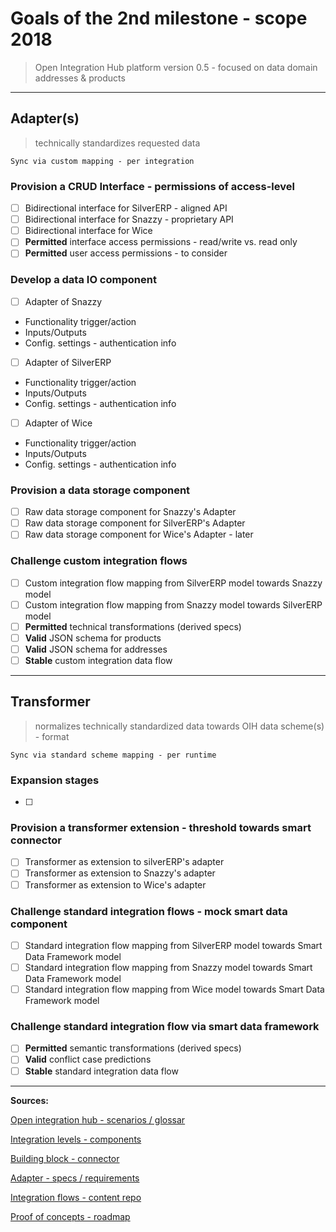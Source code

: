 # Goals of the 2nd milestone - scope 2018

> Open Integration Hub platform version 0.5 - focused on data domain addresses & products

---

## Adapter(s)
> technically standardizes requested data

```
Sync via custom mapping - per integration
```

### Provision a CRUD Interface - permissions of access-level
  - [ ] Bidirectional interface for SilverERP - aligned API
  - [ ] Bidirectional interface for Snazzy - proprietary API
  - [ ] Bidirectional interface for Wice
  - [ ] **Permitted** interface access permissions - read/write vs. read only
  - [ ] **Permitted** user access permissions - to consider

### Develop a data IO component
  - [ ] Adapter of Snazzy
  * Functionality trigger/action
  * Inputs/Outputs
  * Config. settings - authentication info
  - [ ] Adapter of SilverERP
  * Functionality trigger/action
  * Inputs/Outputs
  * Config. settings - authentication info
  - [ ] Adapter of Wice
  * Functionality trigger/action
  * Inputs/Outputs
  * Config. settings - authentication info

### Provision a data storage component
  - [ ] Raw data storage component for Snazzy's Adapter
  - [ ] Raw data storage component for SilverERP's Adapter
  - [ ] Raw data storage component for Wice's Adapter - later

### Challenge custom integration flows
  - [ ] Custom integration flow mapping from SilverERP model towards Snazzy model
  - [ ] Custom integration flow mapping from Snazzy model towards SilverERP model
  - [ ] **Permitted** technical transformations (derived specs)
  - [ ] **Valid** JSON schema for products
  - [ ] **Valid** JSON schema for addresses
  - [ ] **Stable** custom integration data flow

---

## Transformer
> normalizes technically standardized data towards OIH data scheme(s) - format

```
Sync via standard scheme mapping - per runtime
```

### Expansion stages
  - [ ]

### Provision a transformer extension - threshold towards smart connector
  - [ ] Transformer as extension to silverERP's adapter
  - [ ] Transformer as extension to Snazzy's adapter
  - [ ] Transformer as extension to Wice's adapter

### Challenge standard integration flows - mock smart data component
  - [ ] Standard integration flow mapping from SilverERP model towards Smart Data Framework model
  - [ ] Standard integration flow mapping from Snazzy model towards Smart Data Framework model
  - [ ] Standard integration flow mapping from Wice model towards Smart Data Framework model

### Challenge standard integration flow via smart data framework
  - [ ] **Permitted** semantic transformations (derived specs)
  - [ ] **Valid** conflict case predictions
  - [ ] **Stable** standard integration data flow

---

**Sources:**

[Open integration hub - scenarios / glossar](https://github.com/openintegrationhub/Board/blob/d8020ce1bb0abd16c2be68aa7a95e9cc9ea975e1/protocols/2017-11-13BoardWorkshop.md#oih-board-meeting-protocol)

[Integration levels - components](https://github.com/openintegrationhub/Architecture/blob/d898a557a7faeaef213ffd60c7fc9cf525c3d9fa/Protocols/2017-11-29Workshop.md)

[Building block - connector](https://github.com/openintegrationhub/Architecture/blob/d898a557a7faeaef213ffd60c7fc9cf525c3d9fa/baseArchitecture.md#building-block)

[Adapter - specs / requirements](https://github.com/openintegrationhub/Connectors/blob/2f15948445318dc923ebb83754d8ae8da3f0fad8/Adapters/AdapterGuide.md)

[Integration flows - content repo](https://github.com/openintegrationhub/Microservices/blob/3cef84f584045d08d1df13f7945f46896ae737d4/RepositoryManagement/IntegrationContentRepository.md)

[Proof of concepts - roadmap ](https://github.com/openintegrationhub/Architecture/blob/d58e8b1750022d95c5339ed39502d9d77b1166e1/Roadmap/RoadmapV1.md)
